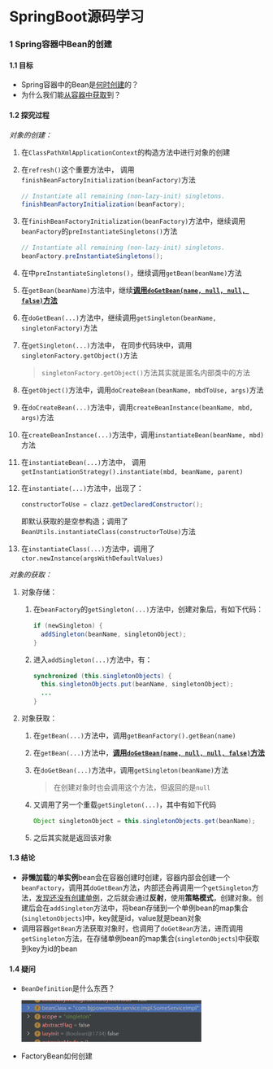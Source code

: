 # SpringBoot源码学习

### 1 Spring容器中Bean的创建

#### 1.1 目标

- Spring容器中的Bean是<u>何时创建</u>的？
- 为什么我们能<u>从容器中获取</u>到？

#### 1.2 探究过程

*对象的创建：*

1. 在`ClassPathXmlApplicationContext`的构造方法中进行对象的创建

2. 在`refresh()`这个重要方法中，
   调用`finishBeanFactoryInitialization(beanFactory)`方法

   ```java
   // Instantiate all remaining (non-lazy-init) singletons.
   finishBeanFactoryInitialization(beanFactory);
   ```

3. 在`finishBeanFactoryInitialization(beanFactory)`方法中，继续调用`beanFactory`的`preInstantiateSingletons()`方法

   ```java
   // Instantiate all remaining (non-lazy-init) singletons.
   beanFactory.preInstantiateSingletons();
   ```

4. 在中`preInstantiateSingletons()`，继续调用`getBean(beanName)`方法

5. 在`getBean(beanName)`方法中，继续<u>**调用`doGetBean(name, null, null, false)`方法**</u>

6. 在`doGetBean(...)`方法中，继续调用`getSingleton(beanName, singletonFactory)`方法

7. 在`getSingleton(...)`方法中，
   在同步代码块中，调用`singletonFactory.getObject()`方法

   > `singletonFactory.getObject()`方法其实就是匿名内部类中的方法

8. 在`getObject()`方法中，调用`doCreateBean(beanName, mbdToUse, args)`方法

9. 在`doCreateBean(...)`方法中，调用`createBeanInstance(beanName, mbd, args)`方法

10. 在`createBeanInstance(...)`方法中，调用`instantiateBean(beanName, mbd)`方法

11. 在`instantiateBean(...)`方法中，
    调用`getInstantiationStrategy().instantiate(mbd, beanName, parent)`

12. 在`instantiate(...)`方法中，出现了：

    ```java
    constructorToUse = clazz.getDeclaredConstructor();
    ```

    即默认获取的是空参构造；调用了`BeanUtils.instantiateClass(constructorToUse)`方法

13. 在`instantiateClass(...)`方法中，调用了`ctor.newInstance(argsWithDefaultValues)`

*对象的获取：*

1. 对象存储：

   1. 在`beanFactory`的`getSingleton(...)`方法中，创建对象后，有如下代码：

      ```java
      if (newSingleton) {
        addSingleton(beanName, singletonObject);
      }
      ```

   2. 进入`addSingleton(...)`方法中，有：

      ```java
      synchronized (this.singletonObjects) {
        this.singletonObjects.put(beanName, singletonObject);
      	...
      }
      ```

2. 对象获取：

   1. 在`getBean(...)`方法中，调用`getBeanFactory().getBean(name)`

   2. 在`getBean(...)`方法中，<u>**调用`doGetBean(name, null, null, false)`方法**</u>

   3. 在`doGetBean(...)`方法中，调用`getSingleton(beanName)`方法

      > 在创建对象时也会调用这个方法，但返回的是`null`

   4. 又调用了另一个重载`getSingleton(...)`，其中有如下代码

      ```java
      Object singletonObject = this.singletonObjects.get(beanName);
      ```

   5. 之后其实就是返回该对象

#### 1.3 结论

- **非懒加载**的**单实例**bean会在容器创建时创建，容器内部会创建一个`beanFactory`，调用其`doGetBean`方法，内部还会再调用一个`getSingleton`方法，<u>发现还没有创建单例</u>，之后就会通过**反射**，使用**策略模式**，创建对象。创建后会在`addSingleton`方法中，将bean存储到一个单例bean的map集合(`singletonObjects`)中，key就是id，value就是bean对象
- 调用容器`getBean`方法获取对象时，也调用了`doGetBean`方法，进而调用`getSingleton`方法，在存储单例bean的map集合(`singletonObjects`)中获取到key为id的bean

#### 1.4 疑问

- `BeanDefinition`是什么东西？

  <img src="pics/image-20220331204200044.png" alt="image-20220331204200044" style="zoom:67%;" />

- FactoryBean如何创建